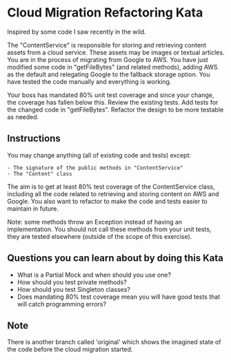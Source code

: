 Cloud Migration Refactoring Kata
================================

Inspired by some code I saw recently in the wild.

The "ContentService" is responsible for storing and retrieving content assets from a cloud service. These assets may be images or textual articles. You are in the process of migrating from Google to AWS. You have just modified some code in "getFileBytes" (and related methods), adding AWS as the default and relegating Google to the fallback storage option. You have tested the code manually and everything is working.

Your boss has mandated 80% unit test coverage and since your change, the coverage has fallen below this. Review the existing tests. Add tests for the changed code in "getFileBytes". Refactor the design to be more testable as needed.

Instructions
------------

You may change anything (all of existing code and tests) except:
	
	- The signature of the public methods in "ContentService"
	- The "Content" class

The aim is to get at least 80% test coverage of the ContentService class, including all the code related to retrieving and storing content on AWS and Google. You also want to refactor to make the code and tests easier to maintain in future.

Note: some methods throw an Exception instead of having an implementation. You should not call these methods from your unit tests, they are tested elsewhere (outside of the scope of this exercise).


Questions you can learn about by doing this Kata
-------------------------------------------------

- What is a Partial Mock and when should you use one?
- How should you test private methods?
- How should you test Singleton classes?
- Does mandating 80% test coverage mean you will have good tests that will catch programming errors?

Note
----

There is another branch called 'original' which shows the imagined state of the code before the cloud migration started.
